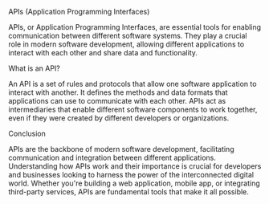 APIs (Application Programming Interfaces)

APIs, or Application Programming Interfaces, are essential tools for enabling communication between different software systems. They play a crucial role in modern software development, allowing different applications to interact with each other and share data and functionality.

What is an API?

An API is a set of rules and protocols that allow one software application to interact with another. It defines the methods and data formats that applications can use to communicate with each other. APIs act as intermediaries that enable different software components to work together, even if they were created by different developers or organizations.

Conclusion

APIs are the backbone of modern software development, facilitating communication and integration between different applications. Understanding how APIs work and their importance is crucial for developers and businesses looking to harness the power of the interconnected digital world. Whether you're building a web application, mobile app, or integrating third-party services, APIs are fundamental tools that make it all possible.
